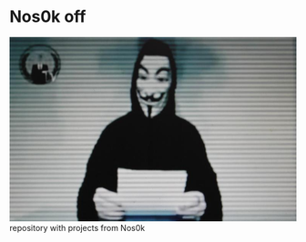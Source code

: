 # Nos0k off
<img src="https://github.com/Nos0kCC/Nos0k-off/blob/main/1647114377430429_Da6rAceV.jpg?raw=true">
repository with projects from Nos0k
